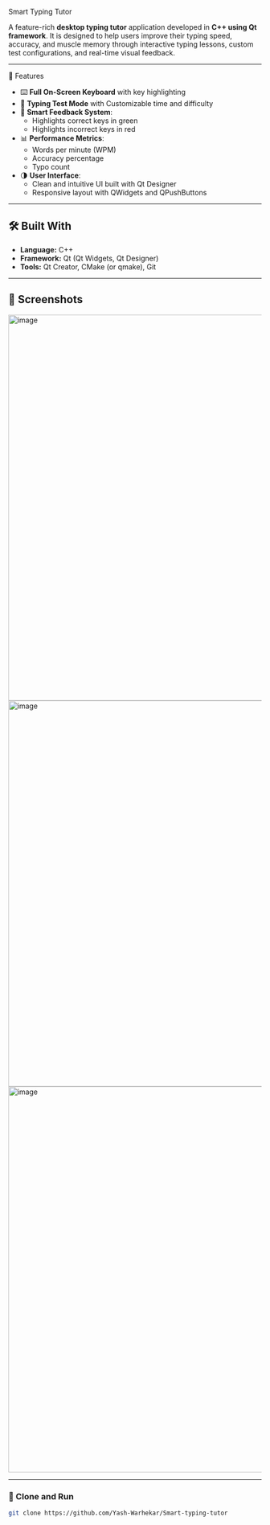  Smart Typing Tutor

A feature-rich **desktop typing tutor** application developed in **C++ using Qt framework**. It is designed to help users improve their typing speed, accuracy, and muscle memory through interactive typing lessons, custom test configurations, and real-time visual feedback.

-----------------------------------------------------------------------------------------------------------------------------------------------------------
🚀 Features

- ⌨️ **Full On-Screen Keyboard** with key highlighting
- 🧪 **Typing Test Mode** with Customizable time and difficulty
- 🎯 **Smart Feedback System**:
  - Highlights correct keys in green
  - Highlights incorrect keys in red
- 📊 **Performance Metrics**:
  - Words per minute (WPM)
  - Accuracy percentage
  - Typo count
- 🌗 **User Interface**:
  - Clean and intuitive UI built with Qt Designer
  - Responsive layout with QWidgets and QPushButtons

-----------------------------------------------------------------------------------------------------------------------------------------------------------

## 🛠️ Built With

- **Language:** C++
- **Framework:** Qt (Qt Widgets, Qt Designer)
- **Tools:** Qt Creator, CMake (or qmake), Git

-----------------------------------------------------------------------------------------------------------------------------------------------------------

## 📸 Screenshots

<img width="1366" height="768" alt="image" src="https://github.com/user-attachments/assets/77417aca-c955-4545-a34d-8ca185a28399" />

<img width="1366" height="768" alt="image" src="https://github.com/user-attachments/assets/734d7d4c-938b-48bc-8892-704985e3167d" />

<img width="1366" height="768" alt="image" src="https://github.com/user-attachments/assets/5c13c9db-0c35-46bb-b57e-f85d81bd6c15" />





-----------------------------------------------------------------------------------------------------------------------------------------------------------

### 🧰 Clone and Run

```bash
git clone https://github.com/Yash-Warhekar/Smart-typing-tutor
